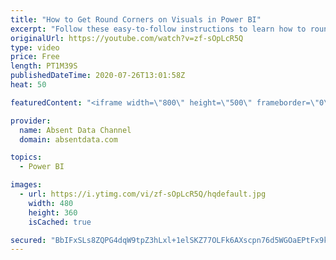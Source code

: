 ```yaml
---
title: "How to Get Round Corners on Visuals in Power BI"
excerpt: "Follow these easy-to-follow instructions to learn how to round the corners of your visuals borders in Power BI."
originalUrl: https://youtube.com/watch?v=zf-sOpLcR5Q
type: video
price: Free
length: PT1M39S
publishedDateTime: 2020-07-26T13:01:58Z
heat: 50

featuredContent: "<iframe width=\"800\" height=\"500\" frameborder=\"0\" src=\"https://www.youtube.com/embed/zf-sOpLcR5Q\" allow=\"accelerometer; autoplay; encrypted-media; gyroscope; picture-in-picture\" allowfullscreen></iframe>"

provider:
  name: Absent Data Channel
  domain: absentdata.com

topics:
  - Power BI

images:
  - url: https://i.ytimg.com/vi/zf-sOpLcR5Q/hqdefault.jpg
    width: 480
    height: 360
    isCached: true

secured: "BbIFxSLs8ZQPG4dqW9tpZ3hLxl+1elSKZ77OLFk6AXscpn76d5WGOaEPtFx9kzbyQITuGlv+c5kLCV4OLiyZqN/tWw9Lyj5RUf4NCX5z3m2HwUwkws51jGs51aKA2yL4ZwUSrOxQkfzQR0MoZ9saqKScRSloryrVmbFIXWTHCw/V5wmtiuTWi4P1j1CENRKkkSZNWXPu3eCyYMgbKc4sXRkwNqAW2uKayQnVh4Y8dsTFgnJyp0Gl8DBEXHCLdIYiov/acqwGzWJXu0+W/vIMkzlAxqEqNFeUSB6g1b7RdkS7dcZpsu3x0k01+j8nHP2QMd/jKYxBtSwukVDUkMYTvPZQbiZBJ+ysX9t9DPYULCM2iMrVirBPo4NNuTgjaDSwjIQ15fS99jZx6xuG7gdBpWmmD5SYrncB8gLjQH0721Y=;iTBiG1SKz1Aqd1CnFm/kQg=="
---
```


